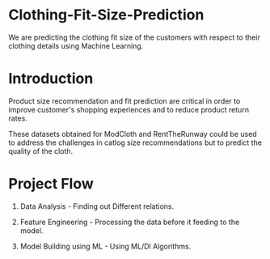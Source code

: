 # Clothing-Fit-Size-Prediction
We are predicting the clothing fit size of the customers with respect to their clothing details using Machine Learning. 

# Introduction
Product size recommendation and fit prediction are critical in order to improve customer's shopping experiences and to reduce product return rates.

These datasets obtained for ModCloth and RentTheRunway could be used to address the challenges in catlog size recommendations but 
to predict the quality of the cloth.

# Project Flow

1) Data Analysis - Finding out Different relations.

2) Feature Engineering - Processing the data before it feeding to the model.

3) Model Building using ML - Using ML/Dl Algorithms.


